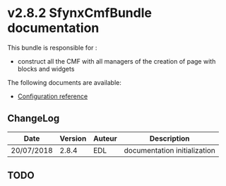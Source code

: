 # v2.8.2 SfynxCmfBundle documentation

This bundle is responsible for :
* construct all the CMF with all managers of the creation of page with blocks and widgets

The following documents are available:

* [Configuration reference](https://github.com/pigroupe/cmf-sfynx/tree/master/vendor/sfynx-project/cmf-bundle/Sfynx/CmfBundle/Resources/doc/configuration_reference.md)

## ChangeLog

| Date | Version | Auteur | Description |
| ------ | ----------- | ---- | ----------- |
| 20/07/2018   | 2.8.4 | EDL | documentation initialization|

## TODO